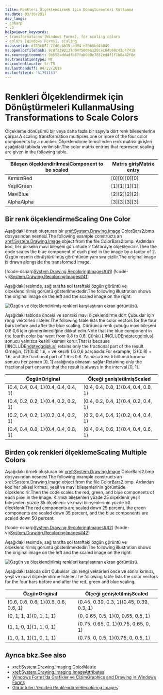 ```yaml
---
title: Renkleri Ölçeklendirmek için Dönüştürmeleri Kullanma
ms.date: 03/30/2017
dev_langs:
- csharp
- vb
helpviewer_keywords:
- transformations [Windows Forms], for scaling colors
- colors [Windows Forms], scaling
ms.assetid: df23c887-7fd6-4b15-ad94-e30b5bd4b849
ms.openlocfilehash: 9c8f2392137d04f56096120cec64b60c42c47419
ms.sourcegitcommit: 9b552addadfb57fab0b9e7852ed4f1f1b8a42f8e
ms.translationtype: MT
ms.contentlocale: tr-TR
ms.lasthandoff: 04/23/2019
ms.locfileid: "61791163"
---
```

# <a name="using-transformations-to-scale-colors"></a><span data-ttu-id="c82e8-102">Renkleri Ölçeklendirmek için Dönüştürmeleri Kullanma</span><span class="sxs-lookup"><span data-stu-id="c82e8-102">Using Transformations to Scale Colors</span></span>
<span data-ttu-id="c82e8-103">Ölçekleme dönüşümü bir veya daha fazla bir sayıyla dört renk bileşenlerine çarpar.</span><span class="sxs-lookup"><span data-stu-id="c82e8-103">A scaling transformation multiplies one or more of the four color components by a number.</span></span> <span data-ttu-id="c82e8-104">Ölçeklendirme temsil eden renk matrisi girişleri aşağıdaki tabloda verilmiştir.</span><span class="sxs-lookup"><span data-stu-id="c82e8-104">The color matrix entries that represent scaling are given in the following table.</span></span>  
  
|<span data-ttu-id="c82e8-105">Bileşen ölçeklendirilmesi</span><span class="sxs-lookup"><span data-stu-id="c82e8-105">Component to be scaled</span></span>|<span data-ttu-id="c82e8-106">Matris giriş</span><span class="sxs-lookup"><span data-stu-id="c82e8-106">Matrix entry</span></span>|  
|----------------------------|------------------|  
|<span data-ttu-id="c82e8-107">Kırmızı</span><span class="sxs-lookup"><span data-stu-id="c82e8-107">Red</span></span>|<span data-ttu-id="c82e8-108">[0][0]</span><span class="sxs-lookup"><span data-stu-id="c82e8-108">[0][0]</span></span>|  
|<span data-ttu-id="c82e8-109">Yeşil</span><span class="sxs-lookup"><span data-stu-id="c82e8-109">Green</span></span>|<span data-ttu-id="c82e8-110">[1][1]</span><span class="sxs-lookup"><span data-stu-id="c82e8-110">[1][1]</span></span>|  
|<span data-ttu-id="c82e8-111">Mavi</span><span class="sxs-lookup"><span data-stu-id="c82e8-111">Blue</span></span>|<span data-ttu-id="c82e8-112">[2][2]</span><span class="sxs-lookup"><span data-stu-id="c82e8-112">[2][2]</span></span>|  
|<span data-ttu-id="c82e8-113">Alpha</span><span class="sxs-lookup"><span data-stu-id="c82e8-113">Alpha</span></span>|<span data-ttu-id="c82e8-114">[3][3]</span><span class="sxs-lookup"><span data-stu-id="c82e8-114">[3][3]</span></span>|  
  
## <a name="scaling-one-color"></a><span data-ttu-id="c82e8-115">Bir renk ölçeklendirme</span><span class="sxs-lookup"><span data-stu-id="c82e8-115">Scaling One Color</span></span>  
 <span data-ttu-id="c82e8-116">Aşağıdaki örnek oluşturan bir <xref:System.Drawing.Image> ColorBars2.bmp dosyasından nesnesi.</span><span class="sxs-lookup"><span data-stu-id="c82e8-116">The following example constructs an <xref:System.Drawing.Image> object from the file ColorBars2.bmp.</span></span> <span data-ttu-id="c82e8-117">Ardından kod, her pikselin mavi bileşeni görüntüde 2 faktörüyle ölçeklendirir.</span><span class="sxs-lookup"><span data-stu-id="c82e8-117">Then the code scales the blue component of each pixel in the image by a factor of 2.</span></span> <span data-ttu-id="c82e8-118">Özgün resmin dönüştürülmüş görüntünün yanı sıra çizilir.</span><span class="sxs-lookup"><span data-stu-id="c82e8-118">The original image is drawn alongside the transformed image.</span></span>  
  
 [!code-csharp[System.Drawing.RecoloringImages#41](~/samples/snippets/csharp/VS_Snippets_Winforms/System.Drawing.RecoloringImages/CS/Class1.cs#41)]
 [!code-vb[System.Drawing.RecoloringImages#41](~/samples/snippets/visualbasic/VS_Snippets_Winforms/System.Drawing.RecoloringImages/VB/Class1.vb#41)]  
  
 <span data-ttu-id="c82e8-119">Aşağıdaki resimde, sağ tarafta sol taraftaki özgün görüntü ve ölçeklendirilmiş görüntü gösterilmektedir:</span><span class="sxs-lookup"><span data-stu-id="c82e8-119">The following illustration shows the original image on the left and the scaled image on the right:</span></span>  
  
 ![Özgün ve ölçeklendirilmiş renkleri karşılaştıran ekran görüntüsü.](./media/using-transformations-to-scale-colors/four-bar-scale-one-color.png)  
  
 <span data-ttu-id="c82e8-121">Aşağıdaki tabloda önceki ve sonraki mavi ölçeklendirme dört Çubuklar için rengi vektörleri listeler.</span><span class="sxs-lookup"><span data-stu-id="c82e8-121">The following table lists the color vectors for the four bars before and after the blue scaling.</span></span> <span data-ttu-id="c82e8-122">Dördüncü renk çubuğu mavi bileşeni 0.8 0,6 için gönderilmediğine dikkat edin.</span><span class="sxs-lookup"><span data-stu-id="c82e8-122">Note that the blue component in the fourth color bar went from 0.8 to 0.6.</span></span> <span data-ttu-id="c82e8-123">Çünkü [!INCLUDE[ndptecgdiplus](../../../../includes/ndptecgdiplus-md.md)] sonucu yalnızca kesirli kısmını korur.</span><span class="sxs-lookup"><span data-stu-id="c82e8-123">That is because [!INCLUDE[ndptecgdiplus](../../../../includes/ndptecgdiplus-md.md)] retains only the fractional part of the result.</span></span> <span data-ttu-id="c82e8-124">Örneğin, (2)(0.8) 1.6, = ve kesirli 1.6 0,6 parçasıdır.</span><span class="sxs-lookup"><span data-stu-id="c82e8-124">For example, (2)(0.8) = 1.6, and the fractional part of 1.6 is 0.6.</span></span> <span data-ttu-id="c82e8-125">Yalnızca kesirli bölümü koruma sonucu her zaman [0, 1] aralığında olmasını sağlar.</span><span class="sxs-lookup"><span data-stu-id="c82e8-125">Retaining only the fractional part ensures that the result is always in the interval [0, 1].</span></span>  
  
|<span data-ttu-id="c82e8-126">Özgün</span><span class="sxs-lookup"><span data-stu-id="c82e8-126">Original</span></span>|<span data-ttu-id="c82e8-127">Ölçeği genişletilmiş</span><span class="sxs-lookup"><span data-stu-id="c82e8-127">Scaled</span></span>|  
|--------------|------------|  
|<span data-ttu-id="c82e8-128">(0.4, 0.4, 0.4, 1)</span><span class="sxs-lookup"><span data-stu-id="c82e8-128">(0.4, 0.4, 0.4, 1)</span></span>|<span data-ttu-id="c82e8-129">(0.4, 0.4, 0.8, 1)</span><span class="sxs-lookup"><span data-stu-id="c82e8-129">(0.4, 0.4, 0.8, 1)</span></span>|  
|<span data-ttu-id="c82e8-130">(0.4, 0.2, 0.2, 1)</span><span class="sxs-lookup"><span data-stu-id="c82e8-130">(0.4, 0.2, 0.2, 1)</span></span>|<span data-ttu-id="c82e8-131">(0.4, 0.2, 0.4, 1)</span><span class="sxs-lookup"><span data-stu-id="c82e8-131">(0.4, 0.2, 0.4, 1)</span></span>|  
|<span data-ttu-id="c82e8-132">(0.2, 0.4, 0.2, 1)</span><span class="sxs-lookup"><span data-stu-id="c82e8-132">(0.2, 0.4, 0.2, 1)</span></span>|<span data-ttu-id="c82e8-133">(0.2, 0.4, 0.4, 1)</span><span class="sxs-lookup"><span data-stu-id="c82e8-133">(0.2, 0.4, 0.4, 1)</span></span>|  
|<span data-ttu-id="c82e8-134">(0.4, 0.4, 0.8, 1)</span><span class="sxs-lookup"><span data-stu-id="c82e8-134">(0.4, 0.4, 0.8, 1)</span></span>|<span data-ttu-id="c82e8-135">(0.4, 0.4, 0.6, 1)</span><span class="sxs-lookup"><span data-stu-id="c82e8-135">(0.4, 0.4, 0.6, 1)</span></span>|  
  
## <a name="scaling-multiple-colors"></a><span data-ttu-id="c82e8-136">Birden çok renkleri ölçekleme</span><span class="sxs-lookup"><span data-stu-id="c82e8-136">Scaling Multiple Colors</span></span>  
 <span data-ttu-id="c82e8-137">Aşağıdaki örnek oluşturan bir <xref:System.Drawing.Image> ColorBars2.bmp dosyasından nesnesi.</span><span class="sxs-lookup"><span data-stu-id="c82e8-137">The following example constructs an <xref:System.Drawing.Image> object from the file ColorBars2.bmp.</span></span> <span data-ttu-id="c82e8-138">Ardından kod her piksel kırmızı, yeşil ve mavi bileşenlerinin görüntüde ölçeklendirir.</span><span class="sxs-lookup"><span data-stu-id="c82e8-138">Then the code scales the red, green, and blue components of each pixel in the image.</span></span> <span data-ttu-id="c82e8-139">Kırmızı bileşenleri yüzde 25 ölçeklenir yeşil bileşenleri yüzde 35 ölçeklenir ve mavi bileşenlerinin yüzde 50 ölçeklenir.</span><span class="sxs-lookup"><span data-stu-id="c82e8-139">The red components are scaled down 25 percent, the green components are scaled down 35 percent, and the blue components are scaled down 50 percent.</span></span>  
  
 [!code-csharp[System.Drawing.RecoloringImages#42](~/samples/snippets/csharp/VS_Snippets_Winforms/System.Drawing.RecoloringImages/CS/Class1.cs#42)]
 [!code-vb[System.Drawing.RecoloringImages#42](~/samples/snippets/visualbasic/VS_Snippets_Winforms/System.Drawing.RecoloringImages/VB/Class1.vb#42)]  
  
 <span data-ttu-id="c82e8-140">Aşağıdaki resimde, sağ tarafta sol taraftaki özgün görüntü ve ölçeklendirilmiş görüntü gösterilmektedir:</span><span class="sxs-lookup"><span data-stu-id="c82e8-140">The following illustration shows the original image on the left and the scaled image on the right:</span></span>  
  
 ![Özgün ve ölçeklendirilmiş renkleri karşılaştıran ekran görüntüsü.](./media/using-transformations-to-scale-colors/four-bar-scale-multiple-colors.png)  
  
 <span data-ttu-id="c82e8-142">Aşağıdaki tabloda dört Çubuklar için rengi vektörleri önce ve sonra kırmızı, yeşil ve mavi ölçeklendirme listeler.</span><span class="sxs-lookup"><span data-stu-id="c82e8-142">The following table lists the color vectors for the four bars before and after the red, green and blue scaling.</span></span>  
  
|<span data-ttu-id="c82e8-143">Özgün</span><span class="sxs-lookup"><span data-stu-id="c82e8-143">Original</span></span>|<span data-ttu-id="c82e8-144">Ölçeği genişletilmiş</span><span class="sxs-lookup"><span data-stu-id="c82e8-144">Scaled</span></span>|  
|--------------|------------|  
|<span data-ttu-id="c82e8-145">(0.6, 0.6, 0.6, 1)</span><span class="sxs-lookup"><span data-stu-id="c82e8-145">(0.6, 0.6, 0.6, 1)</span></span>|<span data-ttu-id="c82e8-146">(0.45, 0.39, 0.3, 1)</span><span class="sxs-lookup"><span data-stu-id="c82e8-146">(0.45, 0.39, 0.3, 1)</span></span>|  
|<span data-ttu-id="c82e8-147">(0, 1, 1, 1)</span><span class="sxs-lookup"><span data-stu-id="c82e8-147">(0, 1, 1, 1)</span></span>|<span data-ttu-id="c82e8-148">(0, 0.65, 0.5, 1)</span><span class="sxs-lookup"><span data-stu-id="c82e8-148">(0, 0.65, 0.5, 1)</span></span>|  
|<span data-ttu-id="c82e8-149">(1, 1, 0, 1)</span><span class="sxs-lookup"><span data-stu-id="c82e8-149">(1, 1, 0, 1)</span></span>|<span data-ttu-id="c82e8-150">(0.75, 0.65, 0, 1)</span><span class="sxs-lookup"><span data-stu-id="c82e8-150">(0.75, 0.65, 0, 1)</span></span>|  
|<span data-ttu-id="c82e8-151">(1, 0, 1, 1)</span><span class="sxs-lookup"><span data-stu-id="c82e8-151">(1, 0, 1, 1)</span></span>|<span data-ttu-id="c82e8-152">(0.75, 0, 0.5, 1)</span><span class="sxs-lookup"><span data-stu-id="c82e8-152">(0.75, 0, 0.5, 1)</span></span>|  
  
## <a name="see-also"></a><span data-ttu-id="c82e8-153">Ayrıca bkz.</span><span class="sxs-lookup"><span data-stu-id="c82e8-153">See also</span></span>

- <xref:System.Drawing.Imaging.ColorMatrix>
- <xref:System.Drawing.Imaging.ImageAttributes>
- [<span data-ttu-id="c82e8-154">Windows Forms’da Grafikler ve Çizim</span><span class="sxs-lookup"><span data-stu-id="c82e8-154">Graphics and Drawing in Windows Forms</span></span>](graphics-and-drawing-in-windows-forms.md)
- [<span data-ttu-id="c82e8-155">Görüntüleri Yeniden Renklendirme</span><span class="sxs-lookup"><span data-stu-id="c82e8-155">Recoloring Images</span></span>](recoloring-images.md)

